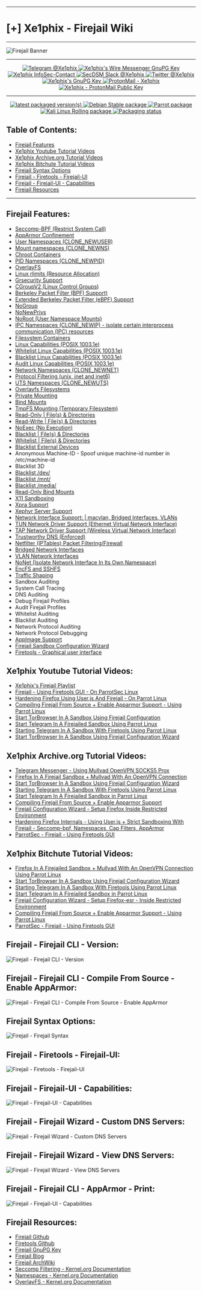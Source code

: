 ___
#  [+] Xe1phix - Firejail Wiki
___

![Firejail Banner](https://gitlab.com/xe1phix/LinuxIcons/raw/master/InfoSec/firejail-logo.png)
___

<p align="center">
  <a href="https://telegram.me/xe1phix">
    <img src="https://img.shields.io/badge/Telegram-%40Xe1phix-blue?style=flat&logo=telegram" alt="Telegram @Xe1phix">
  </a>
  <a href="https://gitlab.com/xe1phix/Gnupg/blob/master/Xe1phix-WireGnuPG.txt">
    <img src="https://img.shields.io/badge/Wire-%40Xe1phix-critical?style=flat&logo=tails" alt="Xe1phix's Wire Messenger GnuPG Key">
  </a>
  <a href="https://gitlab.com/xe1phix/Gnupg/blob/master/Xe1phix-InfoSecContact-v4.2.txt">
    <img src="https://img.shields.io/badge/%40Xe1phix-InfoSec_Contact-blue?style=flat&logo=tor" alt="Xe1phix InfoSec-Contact">
  </a>
  <a href="https://secdsm.slack.com">
    <img src="https://img.shields.io/badge/Slack-%40Xe1phix-blueviolet?style=flat&logo=slack" alt="SecDSM Slack @Xe1phix">
  </a>
  <a href="https://twitter.com/xe1phix">
    <img src="https://img.shields.io/twitter/url/https/xe1phix?label=%40Xe1phix&logo=twitter&style=flat" alt="Twitter @Xe1phix">
  </a>
  <a href="https://gitlab.com/xe1phix/Gnupg/blob/master/Xe1phix.asc">
    <img src="https://img.shields.io/badge/Xe1phix's-GnuPG%20Key-red?style=flat&logo=gnu" alt="Xe1phix's GnuPG Key">
  </a>
  <a href="mailto:xe1phix@protonmail.ch">
    <img src="https://img.shields.io/badge/Xe1phix-%40protonmail.ch-blue?style=plastic&logo=gnu" alt="ProtonMail - Xe1phix">
  </a>
  <a href="https://gitlab.com/xe1phix/Gnupg/blob/master/Xe1phix_protonmail.ch.asc">
    <img src="https://img.shields.io/badge/Xe1phix-%40protonmail.ch-blue?style=plastic&logo=gnu" alt="Xe1phix - ProtonMail Public Key">
  </a>
</p>

___

<p align="center">
  <a href="https://repology.org/project/firejail/versions">
    <img src="https://repology.org/badge/latest-versions/firejail.svg" alt="latest packaged version(s)">
  </a>
  <a href="https://repology.org/project/firejail/versions">
    <img src="https://repology.org/badge/version-for-repo/debian_stable/firejail.svg" alt="Debian Stable package">
  </a>
  <a href="https://repology.org/project/firejail/versions">
    <img src="https://repology.org/badge/version-for-repo/parrot/firejail.svg" alt="Parrot package">
  </a>
  <a href="https://repology.org/project/firejail/versions">
   <img src="https://repology.org/badge/version-for-repo/kali_rolling/firejail.svg" alt="Kali Linux Rolling package">
  </a>
  <a href="https://repology.org/project/firejail/versions">
    <img src="https://repology.org/badge/tiny-repos/firejail.svg" alt="Packaging status">
  </a>
</p>


## Table of Contents:

- [Firejail Features](https://gitlab.com/xe1phix/ContainerizationFirejail/edit/master/README.md#firejail-features)
- [Xe1phix Youtube Tutorial Videos](https://gitlab.com/xe1phix/ContainerizationFirejail/edit/master/README.md#xe1phix-youtube-tutorial-videos)
- [Xe1phix Archive.org Tutorial Videos](https://gitlab.com/xe1phix/ContainerizationFirejail/edit/master/README.md#xe1phix-archiveorg-tutorial-videos)
- [Xe1phix Bitchute Tutorial Videos](https://gitlab.com/xe1phix/ContainerizationFirejail/edit/master/README.md#xe1phix-bitchute-tutorial-videos)
- [Firejail Syntax Options](https://gitlab.com/xe1phix/ContainerizationFirejail/edit/master/README.md#firejail-syntax-options)
- [Firejail - Firetools - Firejail-UI](https://gitlab.com/xe1phix/ContainerizationFirejail/edit/master/README.md#firejail-firetools-firejail-ui)
- [Firejail - Firejail-UI - Capabilities](https://gitlab.com/xe1phix/ContainerizationFirejail/edit/master/README.md#firejail-firejail-ui-capabilities)
- [Firejail Resources](https://gitlab.com/xe1phix/ContainerizationFirejail/edit/master/README.md#firejail-resources)

___

## Firejail Features:

- [Seccomp-BPF (Restrict System Call)](https://firejail.wordpress.com/documentation-2/seccomp-guide/)
- [AppArmor Confinement](https://firejail.wordpress.com/documentation-2/basic-usage/#apparmor)
- [User Namespaces (CLONE_NEWUSER)](https://lwn.net/Articles/528078/)
- [Mount namespaces (CLONE_NEWNS)](https://www.ibm.com/developerworks/linux/library/l-mount-namespaces/index.html)
- [Chroot Containers](https://firejail.wordpress.com/documentation-2/basic-usage/#chroot)
- [PID Namespaces (CLONE_NEWPID)](https://lwn.net/Articles/259217/)
- [OverlayFS](https://firejail.wordpress.com/documentation-2/basic-usage/#overlayfs)
- [Linux rlimits (Resource Allocation)](https://firejail.wordpress.com/features-3/#resurces)
- [Grsecurity Support](https://firejail.wordpress.com/documentation-2/grsecurity-notes/)
- [CGroupV2 (Linux Control Groups)](https://www.kernel.org/doc/Documentation/admin-guide/cgroup-v2.rst)
- [Berkeley Packet Filter (BPF) Support)](https://www.kernel.org/doc/Documentation/bpf/btf.rst)
- [Extended Berkeley Packet Filter (eBPF) Support]()
- [NoGroup](https://lwn.net/Articles/532593/)
- [NoNewPrivs](https://www.kernel.org/doc/Documentation/filesystems/proc.txt)
- [NoRoot (User Namespace Mounts)](https://lwn.net/Articles/532593/)
- [IPC Namespaces (CLONE_NEWIP) - isolate certain interprocess communication (IPC) resources](https://lwn.net/Articles/187274/)
- [Filesystem Containers](https://lwn.net/Articles/690679/)
- [Linux Capabilities (POSIX 1003.1e)](https://firejail.wordpress.com/documentation-2/linux-capabilities-guide/)
- [Whitelist Linux Capabilities (POSIX 1003.1e)](https://firejail.wordpress.com/documentation-2/building-whitelisted-profiles/)
- [Blacklist Linux Capabilities (POSIX 1003.1e)](https://firejail.wordpress.com/documentation-2/linux-capabilities-guide/)
- [Audit Linux Capabilities (POSIX 1003.1e)](https://firejail.wordpress.com/documentation-2/linux-capabilities-guide/)
- [Network Namespaces (CLONE_NEWNET)](https://lwn.net/Articles/219794/)
- [Protocol Filtering (unix, inet and inet6)](https://firejail.wordpress.com/features-3/#security)
- [UTS Namespaces (CLONE_NEWUTS)](https://lwn.net/Articles/179345/)
- [Overlayfs Filesystems](https://wiki.archlinux.org/index.php/Overlay_filesystem)
- [Private Mounting](https://firejail.wordpress.com/documentation-2/basic-usage/#private)
- [Bind Mounts](https://www.kernel.org/doc/Documentation/filesystems/sharedsubtree.txt)
- [TmpFS Mounting (Temporary Filesystem)](https://wiki.archlinux.org/index.php/Tmpfs)
- [Read-Only | File(s) & Directories](https://firejail.wordpress.com/features-3/#filesystem)
- [Read-Write | File(s) & Directories](https://firejail.wordpress.com/features-3/#filesystem)
- [NoExec (No Execution)](https://firejail.wordpress.com/features-3/#filesystem)
- [Blacklist | File(s) & Directories](https://firejail.wordpress.com/features-3/#filesystem)
- [Whitelist | File(s) & Directories](https://firejail.wordpress.com/features-3/#filesystem)
- [Blacklist External Devices](https://firejail.wordpress.com/features-3/#filesystem)
- Anonymous Machine-ID - Spoof unique machine-id number in /etc/machine-id
- Blacklist 3D
- [Blacklist /dev/](https://lwn.net/Articles/531114/)
- [Blacklist /mnt/](https://lwn.net/Articles/531114/)
- [Blacklist /media/](https://lwn.net/Articles/531114/)
- [Read-Only Bind Mounts](https://lwn.net/Articles/281157/)
- [X11 Sandboxing](https://firejail.wordpress.com/documentation-2/x11-guide/)
- [Xpra Support](https://firejail.wordpress.com/documentation-2/x11-guide/)
- [Xephyr Server Support](https://firejail.wordpress.com/documentation-2/x11-guide/)
- [Network Interface Support: | macvlan, Bridged Interfaces, VLANs](https://firejail.wordpress.com/documentation-2/basic-usage/#networking)
- [TUN Network Driver Support (Ethernet Virtual Network Interface)](https://firejail.wordpress.com/documentation-2/basic-usage/#networking)
- [TAP Network Driver Support (Wireless Virtual Network Interface)](https://firejail.wordpress.com/documentation-2/basic-usage/#networking)
- [Trustworthy DNS (Enforced)](https://firejail.wordpress.com/documentation-2/basic-usage/#networking)
- [Netfilter (IPTables) Packet Filtering/Firewall](https://firejail.wordpress.com/documentation-2/basic-usage/#routed)
- [Bridged Network Interfaces](https://firejail.wordpress.com/documentation-2/basic-usage/#routed)
- [VLAN Network Interfaces]() 
- [NoNet (Isolate Network Interface In Its Own Namespace)](https://firejail.wordpress.com/documentation-2/basic-usage/#networking)
- [EncFS and SSHFS](https://firejail.wordpress.com/documentation-2/basic-usage/#encfs)
- [Traffic Shaping](https://firejail.wordpress.com/documentation-2/basic-usage/#bandwidth)
- Sandbox Auditing
- System Call Tracing
- DNS Auditing
- Debug Firejail Profiles
- Audit Firejail Profiles
- Whitelist Auditing
- Blacklist Auditing
- Network Protocol Auditing
- Network Protocol Debugging
- [AppImage Support](https://firejail.wordpress.com/documentation-2/appimage-support/)
- [Firejail Sandbox Configuration Wizard](https://firejail.wordpress.com/features-3/man-firejail-ui/)
- [Firetools - Graphical user interface](https://firejail.wordpress.com/features-3/man-firetools/)





## Xe1phix Youtube Tutorial Videos:
- [Xe1phix's Firejail Playlist](https://www.youtube.com/playlist?list=PLsvJPgaCwszZv3b2XBe-NekHQH0gFZp46)
- [Firejail - Using Firetools GUI - On ParrotSec Linux](https://www.youtube.com/watch?v=6oMoAftZtZY)
- [Hardening Firefox Using User.js And Firejail - On Parrot Linux](https://www.youtube.com/watch?v=RKBQeMVF3GU)
- [Compiling Firejail From Source + Enable Apparmor Support - Using Parrot Linux](https://www.youtube.com/watch?v=v0rQUUjQJNQ)
- [Start TorBrowser In A Sandbox Using Firejail Configuration](https://www.youtube.com/watch?v=293D-Cu3KuM)
- [Start Telegram In A Firejailed Sandbox Using Parrot Linux](https://www.youtube.com/watch?v=5f3nYoXr6Qc&t=81s)
- [Starting Telegram In A Sandbox With Firetools Using Parrot Linux](https://www.youtube.com/watch?v=v0rQUUjQJNQ)
- [Start TorBrowser In A Sandbox Using Firejail Configuration Wizard](https://www.youtube.com/watch?v=293D-Cu3KuM)



## Xe1phix Archive.org Tutorial Videos:
- [Telegram Messenger - Using Mullvad OpenVPN SOCKS5 Prox](https://archive.org/details/UsingMullvadOpenVPNSOCKS5ProxyWithTelegram)
- [Firefox In A Firejail Sandbox + Mullvad With An OpenVPN Connection](https://archive.org/details/Firefox-With-FirejailMullvad-OpenVPN-Connection)
- [Start TorBrowser In A Sandbox Using Firejail Configuration Wizard](https://archive.org/details/StartTorBrowserInASandboxUsingFirejailConfigurationWizard)
- [Starting Telegram In A Sandbox With Firetools Using Parrot Linux](https://archive.org/details/StartingTelegramInASandboxWithFiretools)
- [Start Telegram In A Firejailed Sandbox in Parrot Linux](https://archive.org/details/StartTelegramInAFirejailedSandbox)
- [Compiling Firejail From Source + Enable Apparmor Support](https://archive.org/details/CompileFirejailFromSourceApparmor)
- [Firejail Configuration Wizard - Setup Firefox Inside Restricted Environment](https://archive.org/details/FirejailConfigurationWizardSetupFirefoxEsrInsideRestrictedEnvironment)
- [Hardening Firefox Internals - Using User.js + Strict Sandboxing With Firejail - Seccomp-bpf, Namespaces, Cap Filters, AppArmor](https://archive.org/details/ParrotSecHardenedFirefoxEsruser.jsAdvancedProcessRestrictionIsolationFirejail)
- [ParrotSec - Firejail - Using Firetools GUI](https://archive.org/details/Xe1phixFirejailUsingFiretoolsGUI)



## Xe1phix Bitchute Tutorial Videos:
- [Firefox In A Firejailed Sandbox + Mullvad With An OpenVPN Connection Using Parrot Linux](https://www.bitchute.com/video/NR7RWcjq2HE9/)
- [Start TorBrowser In A Sandbox Using Firejail Configuration Wizard](https://www.bitchute.com/video/293D-Cu3KuM/)
- [Starting Telegram In A Sandbox With Firetools Using Parrot Linux](https://www.bitchute.com/video/DFnHcUqIaP0M/)
- [Start Telegram In A Firejailed Sandbox in Parrot Linux](https://www.bitchute.com/video/weO7s31UtjwP/)
- [Firejail Configuration Wizard - Setup Firefox-esr - Inside Restricted Environment](https://www.bitchute.com/video/OHOnTovUDz3U/)
- [Compiling Firejail From Source + Enable Apparmor Support - Using Parrot Linux](https://www.bitchute.com/video/YobUm2sWEyYD/)
- [ParrotSec - Firejail - Using Firetools GUI](https://www.bitchute.com/video/6HlMyx3Rzbqc/)



## Firejail - Firejail CLI - Version:
![Firejail - Firejail CLI - Version](https://gitlab.com/xe1phix/ParrotSecWiki/-/raw/InfoSecTalk/Xe1phix-InfoSec-Talk-Materials/Secure-Linux-Networking-v2-%5BCornCon-2021%5D/Secure-Linux-Networking-v2-%5BScreenshots%5D/%5BFirejail%5D-Screenshots/%5BFirejail-Compilation%5D-Screenshots/Firejail-Version-0.9.67.png?inline=false)


## Firejail - Firejail CLI - Compile From Source - Enable AppArmor:
![Firejail - Firejail CLI - Compile From Source - Enable AppArmor](https://gitlab.com/xe1phix/ParrotSecWiki/-/raw/InfoSecTalk/Xe1phix-InfoSec-Talk-Materials/Secure-Linux-Networking-v2-%5BCornCon-2021%5D/Secure-Linux-Networking-v2-%5BScreenshots%5D/%5BFirejail%5D-Screenshots/%5BFirejail-Compilation%5D-Screenshots/Firejail-Enable-AppArmor.png?inline=false)


## Firejail Syntax Options:
![Firejail - Firejail Syntax](https://gitlab.com/xe1phix/xe1phix-linuxwiki/raw/master/Firejail/Firejail-Wiki-Screenshots/Firejail-Syntax/Firejail-Syntax.png)


## Firejail - Firetools - Firejail-UI:
![Firejail - Firetools - Firejail-UI](https://gitlab.com/xe1phix/xe1phix-linuxwiki/raw/master/Firejail/Firejail-Wiki-Screenshots/Firejail-Firetools-Firejail-UI/Firejail-Firemgr-Firefox.png)


## Firejail - Firejail-UI - Capabilities:
![Firejail - Firejail-UI - Capabilities](https://gitlab.com/xe1phix/xe1phix-linuxwiki/raw/master/Firejail/Firejail-Wiki-Screenshots/Firejail-Firetools-Firejail-UI/Firejail-Firemgr-Capabilities.png)


## Firejail - Firejail Wizard - Custom DNS Servers: 
![Firejail - Firejail Wizard - Custom DNS Servers](https://gitlab.com/xe1phix/xe1phix-linuxwiki/-/raw/master/Firejail/Firejail-Wiki-Screenshots/Firejail-Configuration-Wizard/Firejail-Wizard-Step-1.png)


## Firejail - Firejail Wizard - View DNS Servers:
![Firejail - Firejail Wizard - View DNS Servers](https://gitlab.com/xe1phix/ParrotSecWiki/-/raw/InfoSecTalk/Xe1phix-InfoSec-Talk-Materials/Secure-Linux-Networking-v2-%5BCornCon-2021%5D/Secure-Linux-Networking-v2-%5BScreenshots%5D/%5BFirejail%5D-Screenshots/firemon-DNS.png?inline=false)

## Firejail - Firejail CLI - AppArmor - Print:
![Firejail - Firejail-UI - Capabilities](https://gitlab.com/xe1phix/ParrotSecWiki/-/raw/InfoSecTalk/Xe1phix-InfoSec-Talk-Materials/Secure-Linux-Networking-v2-%5BCornCon-2021%5D/Secure-Linux-Networking-v2-%5BScreenshots%5D/%5BFirejail%5D-Screenshots/%5BFirejail-AppArmor%5D-Screenshots/firejail-print-apparmor.png?inline=false)



## Firejail Resources:
- [Firejail Github](https://github.com/netblue30/firejail)
- [Firetools Github](https://github.com/netblue30/firetools)
- [Firejail GnuPG Key](https://firejail.wordpress.com/download-2/#Checksums)
- [Firejail Blog](https://firejail.wordpress.com)
- [Firejail ArchWiki](https://wiki.archlinux.org/index.php/Firejail)
- [Seccomp Filtering - Kernel.org Documentation](https://www.kernel.org/doc/Documentation/prctl/seccomp_filter.txt)
- [Namespaces - Kernel.org Documentation](https://www.kernel.org/doc/Documentation/admin-guide/namespaces/compatibility-list.rst)
- [OverlayFS - Kernel.org Documentation](https://www.kernel.org/doc/Documentation/filesystems/overlayfs.txt)
